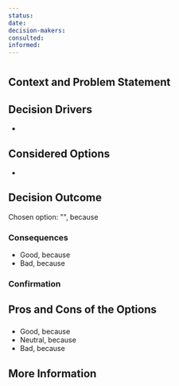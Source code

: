 ```yaml
---
status:
date: 
decision-makers: 
consulted: 
informed: 
---
```


# <!-- short title, representative of solved problem and found solution -->

## Context and Problem Statement



## Decision Drivers

* <!-- decision driver -->

## Considered Options

* <!-- option -->

## Decision Outcome

Chosen option: "", because

### Consequences

* Good, because
* Bad, because

### Confirmation



## Pros and Cons of the Options

### <!-- title of option -->

* Good, because
* Neutral, because
* Bad, because

## More Information


